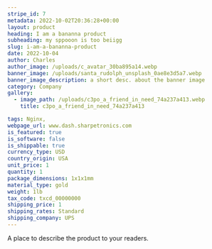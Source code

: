 ```yaml
---
stripe_id: 7
metadata: 2022-10-02T20:36:28+00:00
layout: product
heading: I am a bananna product
subheading: my sppooon is too beiigg
slug: i-am-a-bananna-product
date: 2022-10-04
author: Charles
author_image: /uploads/c_avatar_30ba895a14.webp
banner_image: /uploads/santa_rudolph_unsplash_0ae8e3d5a7.webp
banner_image_description: a short desc. about the banner image
category: Company
gallery: 
  - image_path: /uploads/c3po_a_friend_in_need_74a237a413.webp 
    title: c3po_a_friend_in_need_74a237a413 

tags: Nginx, 
webpage_url: www.dash.sharpetronics.com
is_featured: true
is_software: false
is_shippable: true
currency_type: USD
country_origin: USA
unit_price: 1
quantity: 1
package_dimensions: 1x1x1mm
material_type: gold
weight: 1lb
tax_code: txcd_00000000
shipping_price: 1
shipping_rates: Standard
shipping_company: UPS
---
```

A place to describe the product to your readers.

